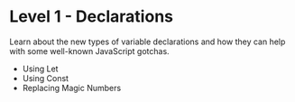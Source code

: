 # Level 1 - Declarations
Learn about the new types of variable declarations and how they can help with some well-known JavaScript gotchas.

- Using Let 
- Using Const
- Replacing Magic Numbers